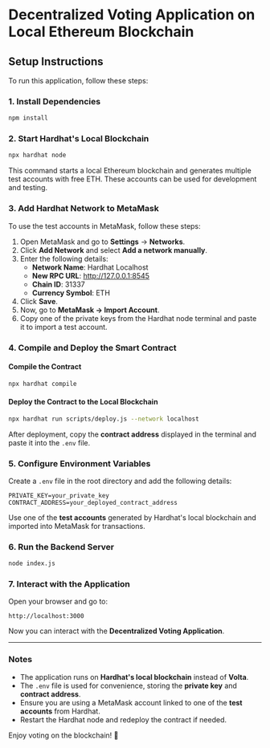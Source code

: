 # Decentralized Voting Application on Local Ethereum Blockchain
## Setup Instructions

To run this application, follow these steps:

### 1. Install Dependencies
```sh
npm install
```

### 2. Start Hardhat's Local Blockchain
```sh
npx hardhat node
```
This command starts a local Ethereum blockchain and generates multiple test accounts with free ETH. These accounts can be used for development and testing.

### 3. Add Hardhat Network to MetaMask
To use the test accounts in MetaMask, follow these steps:
1. Open MetaMask and go to **Settings** → **Networks**.
2. Click **Add Network** and select **Add a network manually**.
3. Enter the following details:
   - **Network Name**: Hardhat Localhost
   - **New RPC URL**: http://127.0.0.1:8545
   - **Chain ID**: 31337
   - **Currency Symbol**: ETH
4. Click **Save**.
5. Now, go to **MetaMask -> Import Account**.
6. Copy one of the private keys from the Hardhat node terminal and paste it to import a test account.

### 4. Compile and Deploy the Smart Contract
#### **Compile the Contract**
```sh
npx hardhat compile
```

#### **Deploy the Contract to the Local Blockchain**
```sh
npx hardhat run scripts/deploy.js --network localhost
```
After deployment, copy the **contract address** displayed in the terminal and paste it into the `.env` file.

### 5. Configure Environment Variables
Create a `.env` file in the root directory and add the following details:
```env
PRIVATE_KEY=your_private_key
CONTRACT_ADDRESS=your_deployed_contract_address
```
Use one of the **test accounts** generated by Hardhat's local blockchain and imported into MetaMask for transactions.

### 6. Run the Backend Server
```sh
node index.js
```

### 7. Interact with the Application
Open your browser and go to:
```
http://localhost:3000
```
Now you can interact with the **Decentralized Voting Application**.

---
### Notes
- The application runs on **Hardhat's local blockchain** instead of **Volta**.
- The `.env` file is used for convenience, storing the **private key** and **contract address**.
- Ensure you are using a MetaMask account linked to one of the **test accounts** from Hardhat.
- Restart the Hardhat node and redeploy the contract if needed.

Enjoy voting on the blockchain! 🚀

